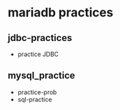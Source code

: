 # mariadb practices
## jdbc-practices
- practice JDBC

## mysql_practice
- practice-prob
- sql-practice
